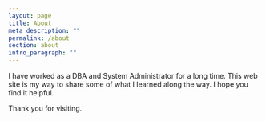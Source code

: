 ```yaml
---
layout: page
title: About
meta_description: ""
permalink: /about
section: about
intro_paragraph: ""
---
```

I have worked as a DBA and System Administrator for a long time. This web site is my way to share some of what I learned along the way. I hope you find it helpful.

Thank you for visiting.
